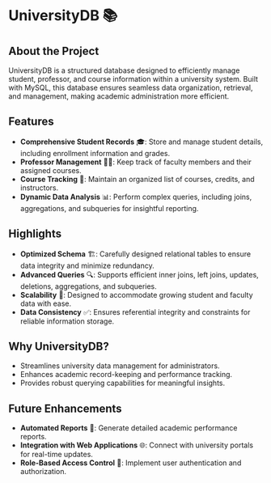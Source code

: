 # UniversityDB 📚

## About the Project
UniversityDB is a structured database designed to efficiently manage student, professor, and course information within a university system. Built with MySQL, this database ensures seamless data organization, retrieval, and management, making academic administration more efficient.

## Features
- **Comprehensive Student Records** 🎓: Store and manage student details, including enrollment information and grades.
- **Professor Management** 👨‍🏫: Keep track of faculty members and their assigned courses.
- **Course Tracking** 📖: Maintain an organized list of courses, credits, and instructors.
- **Dynamic Data Analysis** 📊: Perform complex queries, including joins, aggregations, and subqueries for insightful reporting.

## Highlights
- **Optimized Schema** 🏗️: Carefully designed relational tables to ensure data integrity and minimize redundancy.
- **Advanced Queries** 🔍: Supports efficient inner joins, left joins, updates, deletions, aggregations, and subqueries.
- **Scalability** 🚀: Designed to accommodate growing student and faculty data with ease.
- **Data Consistency** ✅: Ensures referential integrity and constraints for reliable information storage.

## Why UniversityDB?
- Streamlines university data management for administrators.
- Enhances academic record-keeping and performance tracking.
- Provides robust querying capabilities for meaningful insights.

## Future Enhancements
- **Automated Reports** 📜: Generate detailed academic performance reports.
- **Integration with Web Applications** 🌐: Connect with university portals for real-time updates.
- **Role-Based Access Control** 🔐: Implement user authentication and authorization.

